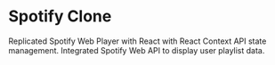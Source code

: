 # Spotify Clone

Replicated Spotify Web Player with React with React Context API state management. Integrated Spotify Web API to display user playlist data. 

